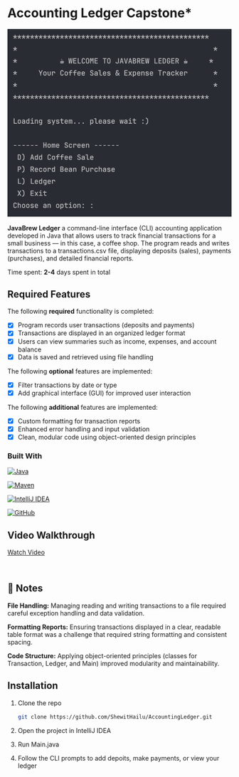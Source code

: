 # Accounting Ledger Capstone*

![Accounting Ledger Screenshot](images/screen.png)

**JavaBrew Ledger** a command-line interface (CLI) accounting application developed in Java that allows users to track financial transactions for a small business — in this case, a coffee shop. The program reads and writes transactions to a transactions.csv file, displaying deposits (sales), payments (purchases), and detailed financial reports.

Time spent: **2-4** days spent in total

## Required Features

The following **required** functionality is completed:

- [x] Program records user transactions (deposits and payments)
- [x] Transactions are displayed in an organized ledger format
- [x] Users can view summaries such as income, expenses, and account balance
- [x] Data is saved and retrieved using file handling

The following **optional** features are implemented:

- [x] Filter transactions by date or type
- [x] Add graphical interface (GUI) for improved user interaction

The following **additional** features are implemented:

- [x] Custom formatting for transaction reports
- [x] Enhanced error handling and input validation
- [x] Clean, modular code using object-oriented design principles

### Built With

[![Java][Java.com]][Java-url]


[![Maven][Maven.apache.org]][Maven-url]


[![IntelliJ IDEA][IntelliJ.com]][IntelliJ-url]


[![GitHub][GitHub.com]][GitHub-url]


[Java.com]: https://img.shields.io/badge/Java-ED8B00?style=for-the-badge&logo=openjdk&logoColor=white
[Java-url]: https://www.java.com/


[Maven.apache.org]: https://img.shields.io/badge/Maven-C71A36?style=for-the-badge&logo=apachemaven&logoColor=white
[Maven-url]: https://maven.apache.org/


[IntelliJ.com]: https://img.shields.io/badge/IntelliJ_IDEA-000000?style=for-the-badge&logo=intellij-idea&logoColor=white
[IntelliJ-url]: https://www.jetbrains.com/idea/


[GitHub.com]: https://img.shields.io/badge/GitHub-181717?style=for-the-badge&logo=github&logoColor=white
[GitHub-url]: https://github.com/



## Video Walkthrough
<div>
    <a href="">
      <p> Watch Video</p>
    </a>
    <a href="">
      <img style="max-width:300px;" src="">
    </a>
  </div>


## 📝 Notes

**File Handling:** Managing reading and writing transactions to a file required careful exception handling and data validation.

**Formatting Reports:** Ensuring transactions displayed in a clear, readable table format was a challenge that required string formatting and consistent spacing.

**Code Structure:** Applying object-oriented principles (classes for Transaction, Ledger, and Main) improved modularity and maintainability.

## Installation

1. Clone the repo
   ```sh
   git clone https://github.com/ShewitHailu/AccountingLedger.git

2. Open the project in IntelliJ IDEA
   
3. Run Main.java
4. Follow the CLI prompts to add depoits, make payments, or view your ledger